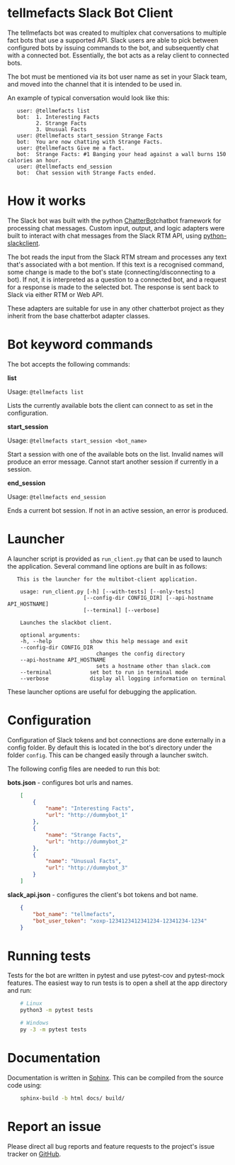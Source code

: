 tellmefacts Slack Bot Client
================

The tellmefacts bot was created to multiplex chat conversations to multiple
fact bots that use a supported API. Slack users are able to pick between
configured bots by issuing commands to the bot, and subsequently chat with a
connected bot. Essentially, the bot acts as a relay client to connected bots.

The bot must be mentioned via its bot user name as set in your Slack team, and
moved into the channel that it is intended to be used in.

An example of typical conversation would look like this:

```
   user: @tellmefacts list
   bot:  1. Interesting Facts
         2. Strange Facts
         3. Unusual Facts
   user: @tellmefacts start_session Strange Facts
   bot:  You are now chatting with Strange Facts.
   user: @tellmefacts Give me a fact.
   bot:  Strange Facts: #1 Banging your head against a wall burns 150 calories an hour.
   user: @tellmefacts end_session
   bot:  Chat session with Strange Facts ended.
```

How it works
====================

The Slack bot was built with the python [ChatterBot](https://github.com/gunthercox/ChatterBot)chatbot framework for processing chat messages. Custom input, output, and logic
adapters were built to interact with chat messages from the Slack RTM API, using 
[python-slackclient](https://github.com/slackapi/python-slackclient).

The bot reads the input from the Slack RTM stream and processes any text that's
associated with a bot mention. If this text is a recognised command, some change
is made to the bot's state (connecting/disconnecting to a bot). If not, it is
interpreted as a question to a connected bot, and a request for a response is
made to the selected bot. The response is sent back to Slack via either RTM or
Web API.

These adapters are suitable for use in any other chatterbot project as they
inherit from the base chatterbot adapter classes.

Bot keyword commands
====================

The bot accepts the following commands:

**list**

Usage: `@tellmefacts list`

Lists the currently available bots the client can connect to as set in the
configuration.

**start_session**

Usage: `@tellmefacts start_session <bot_name>`

Start a session with one of the available bots on the list. Invalid names will
produce an error message. Cannot start another session if currently in a
session.

**end_session**

Usage: `@tellmefacts end_session`

Ends a current bot session. If not in an active session, an error is produced.

Launcher
====================

A launcher script is provided as `run_client.py` that can be used to
launch the application. Several command line options are built in as follows:

```
   This is the launcher for the multibot-client application.

    usage: run_client.py [-h] [--with-tests] [--only-tests]
                        [--config-dir CONFIG_DIR] [--api-hostname API_HOSTNAME]
                        [--terminal] [--verbose]

    Launches the slackbot client.

    optional arguments:
    -h, --help            show this help message and exit
    --config-dir CONFIG_DIR
                            changes the config directory
    --api-hostname API_HOSTNAME
                            sets a hostname other than slack.com
    --terminal            set bot to run in terminal mode
    --verbose             display all logging information on terminal
```

These launcher options are useful for debugging the application.

Configuration
====================

Configuration of Slack tokens and bot connections are done externally in a
config folder. By default this is located in the bot's directory under the
folder `config`. This can be changed easily through a launcher switch.

The following config files are needed to run this bot:

**bots.json** - configures bot urls and names.

```json
    [
        {
            "name": "Interesting Facts",
            "url": "http://dummybot_1"
        },
        {
            "name": "Strange Facts",
            "url": "http://dummybot_2"
        },
        {
            "name": "Unusual Facts",
            "url": "http://dummybot_3"
        }
    ]
```

**slack_api.json** - configures the client's bot tokens and bot name.

```json
    {
        "bot_name": "tellmefacts",
        "bot_user_token": "xoxp-1234123412341234-12341234-1234"
    }
```

Running tests
====================

Tests for the bot are written in pytest and use pytest-cov and pytest-mock
features. The easiest way to run tests is to open a shell at the app directory
and run:

```bash
    # Linux
    python3 -m pytest tests

    # Windows
    py -3 -m pytest tests
```

Documentation
====================

Documentation is written in [Sphinx](http://www.sphinx-doc.org). This can be
compiled from the source code using:

```bash
    sphinx-build -b html docs/ build/
```

Report an issue
===============

Please direct all bug reports and feature requests to the project's issue
tracker on [GitHub](https://github.com/TheGuardianWolf/tellmefacts/issues/).
